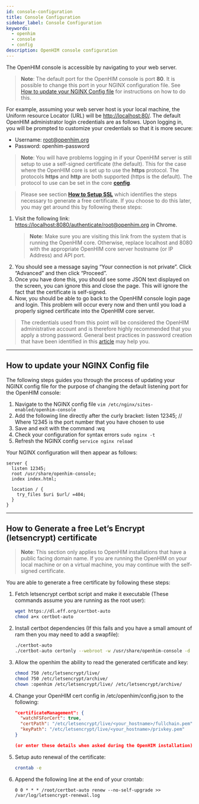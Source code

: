 ```yaml
---
id: console-configuration
title: Console Configuration
sidebar_label: Console Configuration
keywords:
  - openhim
  - console
  - config
description: OpenHIM console configuration
---
```


The OpenHIM console is accessible by navigating to your web server.

> **Note**: The default port for the OpenHIM console is port **80**. It is possible to change this port in your NGINX configuration file. See [How to update your NGINX Config file](#how-to-update-your-nginx-config-file) for instructions on how to do this.

For example, assuming your web server host is your local machine, the Uniform resource Locator (URL) will be <http://localhost:80/>. The default OpenHIM administrator login credentials are as follows. Upon logging in, you will be prompted to customize your credentials so that it is more secure:

- Username: root@openhim.org
- Password: openhim-password

> **Note**: You will have problems logging in if your OpenHIM server is still setup to use a self-signed certificate (the default). This for the case where the OpenHIM core is set up to use the **https** protocol. The protocols **https** and **http** are both supported (https is the default). The protocol to use can be set in the core [**config**](https://github.com/jembi/openhim-core-js/blob/master/config/default.json#L35).

> Please see section [**How to Setup SSL**](../how-to/setup-ssl) which identifies the steps necessary to generate a free certificate. If you choose to do this later, you may get around this by following these steps:

1. Visit the following link: <https://localhost:8080/authenticate/root@openhim.org> in Chrome.
   > **Note**: Make sure you are visiting this link from the system that is running the OpenHIM core. Otherwise, replace localhost and 8080 with the appropriate OpenHIM core server hostname (or IP Address) and API port.
1. You should see a message saying “Your connection is not private”. Click “Advanced” and then click “Proceed”.
1. Once you have done this, you should see some JSON text displayed on the screen, you can ignore this and close the page. This will ignore the fact that the certificate is self-signed.
1. Now, you should be able to go back to the OpenHIM console login page and login. This problem will occur every now and then until you load a properly signed certificate into the OpenHIM core server.

> The credentials used from this point will be considered the OpenHIM administrative account and is therefore highly recommended that you apply a strong password. General best practices in password creation that have been identified in this [article](https://www.symantec.com/connect/articles/simplest-security-guide-better-password-practices) may help you.

---

## How to update your NGINX Config file

The following steps guides you through the process of updating your NGINX config file for the purpose of changing the default listening port for the OpenHIM console:

1. Navigate to the NGINX config file `vim /etc/nginx/sites-enabled/openhim-console`
1. Add the following line directly after the curly bracket: listen 12345; // Where 12345 is the port number that you have chosen to use
1. Save and exit with the command :wq
1. Check your configuration for syntax errors `sudo nginx -t`
1. Refresh the NGINX config `service nginx reload`

Your NGINX configuration will then appear as follows:

```nginx
server {
  listen 12345;
  root /usr/share/openhim-console;
  index index.html;

  location / {
    try_files $uri $url/ =404;
  }
}
```

---

## How to Generate a free Let’s Encrypt (letsencrypt) certificate

> **Note**: This section only applies to OpenHIM installations that have a public facing domain name. If you are running the OpenHIM on your local machine or on a virtual machine, you may continue with the self-signed certificate.

You are able to generate a free certificate by following these steps:

1. Fetch letsencrypt certbot script and make it executable (These commands assume you are running as the root user):

   ```sh
   wget https://dl.eff.org/certbot-auto
   chmod a+x certbot-auto
   ```

1. Install certbot dependencies (If this fails and you have a small amount of ram then you may need to add a swapfile):

   ```sh
   ./certbot-auto
   ./certbot-auto certonly --webroot -w /usr/share/openhim-console -d <your_hostname>
   ```

1. Allow the openhim the ability to read the generated certificate and key:

   ```sh
   chmod 750 /etc/letsencrypt/live/
   chmod 750 /etc/letsencrypt/archive/
   chown :openhim /etc/letsencrypt/live/ /etc/letsencrypt/archive/
   ```

1. Change your OpenHIM cert config in /etc/openhim/config.json to the following:

   ```json
   "certificateManagement": {
     "watchFSForCert": true,
     "certPath": "/etc/letsencrypt/live/<your_hostname>/fullchain.pem",
     "keyPath": "/etc/letsencrypt/live/<your_hostname>/privkey.pem"
   }

   (or enter these details when asked during the OpenHIM installation)
   ```

1. Setup auto renewal of the certificate:

   ```sh
   crontab -e
   ```

1. Append the following line at the end of your crontab:

   ```text
   0 0 * * * /root/certbot-auto renew --no-self-upgrade >> /var/log/letsencrypt-renewal.log
   ```
